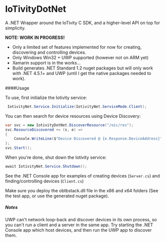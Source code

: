 # IoTivityDotNet

A .NET Wrapper around the IoTivity C SDK, and a higher-level API on top for simplicity.

**NOTE: WORK IN PROGRESS!**
- Only a limited set of features implemented for now for creating, discovering and controlling devices.
- Only Windows Win32 + UWP supported (however not on ARM yet)
- Xamarin support is in the works...
- Build generates .NET Standard 1.2 nuget packages but will only work with .NET 4.5.1+ and UWP (until I get the native packages needed to work).

####Usage

To use, first initialize the Iotivity service:

```csharp
 IotivityNet.Service.Initialize(IotivityNet.ServiceMode.Client);
```

You can then search for device resources using Device Discovery:

```csharp
var svc = new IotivityDotNet.DiscoverResource("/oic/res");
svc.ResourceDiscovered += (s, e) =>
{
    Console.WriteLine($"Device Discovered @ {e.Response.DeviceAddress}");
};
svc.Start();
```

When you're done, shut down the Iotivity service:

```csharp
await IotivityNet.Service.Shutdown();
```

See the .NET Console app for examples of creating devices (`Server.cs`) and finding/controlling devices (`Client.cs`)

Make sure you deploy the obtbstack.dll file in the x86 and x64 folders (See the test app, or use the generated nuget package).

##### Notes

UWP can't network loop-back and discover devices in its own process, so you can't run a client and a server in the same app. Try starting the .NET Console app which host devices, and then run the UWP app to discover them.
